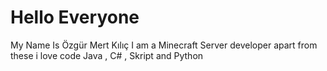 # Hello Everyone

My Name Is Özgür Mert Kılıç 
I am a Minecraft Server developer
apart from these i love code Java , C# , Skript and Python
